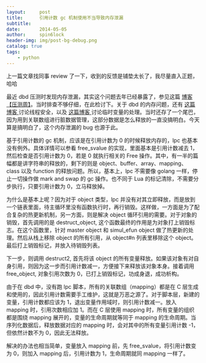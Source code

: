 ```yaml
---
layout:     post
title:      引用计数 gc 机制使用不当导致内存泄漏
subtitle:   
date:       2014-05-05
author:     spin6lock
header-img: img/post-bg-debug.png
catalog: true
tags:
    - python
---
```

上一篇文章找同事 review 了一下，收到的反馈是铺垫太长了，我尽量直入正题，哈哈

最近 dbd 压测时发现内存泄漏，其实这个问题去年已经暴露了，参见这篇 [ 博客【压测周】](http://www.cnblogs.com/Lifehacker/p/stress_test_and_memory_leak_detect.html)。当时排查不够仔细，在此检讨下。关于 dbd 的内存问题，还有 [ 这篇博客 ](http://www.cnblogs.com/Lifehacker/p/thread_safe_problem_on_type_system.html) 讨论线程安全，以及 [ 这篇博客 ](http://www.cnblogs.com/Lifehacker/p/dbd_structure_and_bson_format_process.html) 讨论临时变量的处理。当时还存了一个尾巴，因为用到关联数组进行脏数据管理，这部分数据是怎么释放的一直没搞明白。今天算是搞明白了，这个内存泄漏的 bug 也源于此。

基于引用计数的 gc 机制，应该是在引用计数为 0 的时候释放内存的，lpc 也基本没有例外。具体详情可以参看 free_svalue 的实现，里面基本是引用计数减去 1，然后检查是否引用计数为 0，若是 0 就执行相关的 Free 操作。其中，有一半的篇幅都是讲字符串的释放的，剩下的则是 object、buffer、array、mapping、class 以及 function 的释放问题。所以，基本上，lpc 不需要像 golang 一样，停止一切操作做 mark and swap 的 gc 操作。也不同于 Lua 的标记清除，不需要分步执行，只要引用计数为 0，立马释放掉。

为什么是基本上呢？因为对于 object 类型，lpc 并没有对其立即释放，而是放到一个链表里面，待主循环里没有函数执行时，再行销毁。这样做，一方面是为了配合复杂的热更新机制，另一方面，则是解决 object 循环引用的需要。对于对象的销毁，首先调用的是 destruct_object, 这个函数最终的作用是为对象打上销毁标志。在这个函数里，针对 master object 和 simul_efun object 做了热更新的处理。然后从栈上移除 object 的所有引用，从 object#n 列表里移除这个 object。最后打上销毁标记，并放入待销毁列表。

下一步，则调用 destruct2, 首先将该 object 的所有变量释放。如果该对象有对自身引用，则因为这一步而引用计数减一，方便接下来释放该对象本身。接着调用 free_object, 对象引用次数为 0，已打上销毁标记，功成身退，成功析构。

由于在 dbd 中，没有跑 lpc 脚本，所有的关联数组（mapping）都是在 C 层生成和使用的，因此引用计数需要手工维护，这就是万恶之源了。对于脚本层，新建的变量，引用计数都应该为 1，退出变量作用域时，则引用计数减一。放入 mapping 时，引用次数相应加 1。而在 C 层使用 mapping 时，所有变量的组织都是围绕 mapping 展开的，变量的生命周期就等同于 mapping 的生命周期。当序列化数据后，释放数据对应的 mapping 时，会对其中的所有变量引用计数 -1，但依然计数不为 0，因此无法释放。

解决的办法也相当简单，变量放入 mapping 前，先 free_svalue，将引用计数变为 0，则加入 mapping 后，引用计数为 1，生命周期就同 mapping 一样了。
